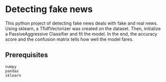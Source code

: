 # Detecting fake news
This python project of detecting fake news deals with fake and real news. Using sklearn, a TfidfVectorizer was created on the dataset. Then, initialize a PassiveAggressive Classifier and fit the model. In the end, the accuracy score and the confusion matrix tells how well the model fares.
## Prerequisites 
```
numpy
pandas
sklearn
```
